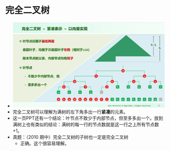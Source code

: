 # 完全二叉树

- ![完全二叉树](attachments/ds471.png)
- 完全二叉树可以理解为满树的左下角多出一行**紧凑**的元素。
- 这一页PPT还有一个结论：叶节点不致少于内部节点，但至多多出一个。放到满树上也有类似的结论：满树的每一行的节点数就是这一行之上所有节点数+1。
- 真题：（2010 期中）完全二叉树的子树也一定是完全二叉树
  - 正确。这个很容易理解。
